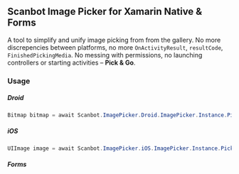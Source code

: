## Scanbot Image Picker for Xamarin Native & Forms

A tool to simplify and unify image picking from from the gallery. No more discrepencies between platforms, no more `OnActivityResult`, `resultCode`, `FinishedPickingMedia`. No messing with permissions, no launching controllers or starting activities – **Pick & Go**. 

### Usage

##### Droid

```cs
Bitmap bitmap = await Scanbot.ImagePicker.Droid.ImagePicker.Instance.Pick();
```

##### iOS

```cs
UIImage image = await Scanbot.ImagePicker.iOS.ImagePicker.Instance.Pick();
```

##### Forms





